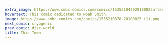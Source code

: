 ```yaml
---
extra_image: https://www.smbc-comics.com/comics/153521042020180825after.png
hovertext: This comic dedicated to Noah Smith.
image: https://www.smbc-comics.com/comics/1535210378-20180825 (1).png
next_comic: cryogenic
prev_comic: disc-world
title: This Town
---
```


